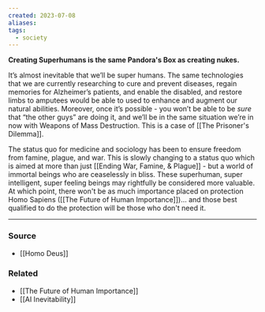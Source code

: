 ```yaml
---
created: 2023-07-08
aliases: 
tags:
  - society
---
```

**Creating Superhumans is the same Pandora's Box as creating nukes.**

It’s almost inevitable that we’ll be super humans. The same technologies that we are currently researching to cure and prevent diseases, regain memories for Alzheimer’s patients, and enable the disabled, and restore limbs to amputees would be able to used to enhance and augment our natural abilities. Moreover, once it’s possible - you won’t be able to be *sure* that “the other guys” are doing it, and we’ll be in the same situation we’re in now with Weapons of Mass Destruction. This is a case of [[The Prisoner's Dilemma]].

The status quo for medicine and sociology has been to ensure freedom from famine, plague, and war. This is slowly changing to a status quo which is aimed at more than just [[Ending War, Famine, & Plague]] - but a world of immortal beings who are ceaselessly in bliss. These superhuman, super intelligent, super feeling beings may rightfully be considered more valuable. At which point, there won't be as much importance placed on protection Homo Sapiens ([[The Future of Human Importance]])... and those best qualified to do the protection will be those who don't need it.

****
### Source
- [[Homo Deus]]

### Related
- [[The Future of Human Importance]]
- [[AI Inevitability]]